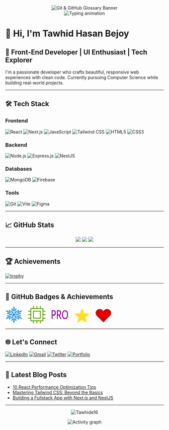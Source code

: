 <div align="center">
  <img src="https://blog.mergify.com/content/images/2023/09/Banner-Git-Github-Glossary-min.png" alt="Git & GitHub Glossary Banner" />
</div>

<div align="center">
  <img src="https://readme-typing-svg.demolab.com?font=Fira+Code&weight=600&size=22&duration=3000&pause=1000&color=38BDF8&center=true&vCenter=true&width=500&lines=Turning+ideas+into+interactive+reality;Clean+code+advocate;Always+learning+new+tech;Pixel-perfect+UI+specialist" alt="Typing animation" />
</div>

# 👋 Hi, I'm Tawhid Hasan Bejoy

## 🚀 Front-End Developer | UI Enthusiast | Tech Explorer

I'm a passionate developer who crafts beautiful, responsive web experiences with clean code. Currently pursuing Computer Science while building real-world projects.

---

## 🛠 Tech Stack

### Frontend
![React](https://img.shields.io/badge/React-20232A?style=for-the-badge&logo=react&logoColor=61DAFB)
![Next.js](https://img.shields.io/badge/Next.js-000000?style=for-the-badge&logo=nextdotjs&logoColor=white)
![JavaScript](https://img.shields.io/badge/JavaScript-F7DF1E?style=for-the-badge&logo=javascript&logoColor=black)
![Tailwind CSS](https://img.shields.io/badge/Tailwind_CSS-38B2AC?style=for-the-badge&logo=tailwind-css&logoColor=white)
![HTML5](https://img.shields.io/badge/HTML5-E34F26?style=for-the-badge&logo=html5&logoColor=white)
![CSS3](https://img.shields.io/badge/CSS3-1572B6?style=for-the-badge&logo=css3&logoColor=white)

### Backend
![Node.js](https://img.shields.io/badge/Node.js-339933?style=for-the-badge&logo=nodedotjs&logoColor=white)
![Express.js](https://img.shields.io/badge/Express.js-000000?style=for-the-badge&logo=express&logoColor=white)
![NestJS](https://img.shields.io/badge/NestJS-E0234E?style=for-the-badge&logo=nestjs&logoColor=white)

### Databases
![MongoDB](https://img.shields.io/badge/MongoDB-47A248?style=for-the-badge&logo=mongodb&logoColor=white)
![Firebase](https://img.shields.io/badge/Firebase-FFCA28?style=for-the-badge&logo=firebase&logoColor=black)

### Tools
![Git](https://img.shields.io/badge/Git-F05032?style=for-the-badge&logo=git&logoColor=white)
![Vite](https://img.shields.io/badge/Vite-B73BFE?style=for-the-badge&logo=vite&logoColor=FFD62E)
![Figma](https://img.shields.io/badge/Figma-F24E1E?style=for-the-badge&logo=figma&logoColor=white)

---

## 📈 GitHub Stats

<div align="center">
  <img height="180em" src="https://github-readme-stats.vercel.app/api?username=Tawhide16&show_icons=true&theme=radical&include_all_commits=true&count_private=true" />
  <img height="180em" src="https://github-readme-streak-stats.herokuapp.com/?user=Tawhide16&theme=radical" />
  <img height="180em" src="https://github-readme-stats.vercel.app/api/top-langs/?username=Tawhide16&layout=compact&langs_count=8&theme=radical" />
</div>

---

## 🏆 Achievements

[![trophy](https://github-profile-trophy.vercel.app/?username=Tawhide16&theme=onedark&row=1&column=7)](https://github.com/ryo-ma/github-profile-trophy)

---

## 🌟 GitHub Badges & Achievements

<div align="left">

<a href='https://archiveprogram.github.com/'><img src='https://raw.githubusercontent.com/acervenky/animated-github-badges/master/assets/acbadge.gif' width='55' height='55'></a> 
<a href='https://docs.github.com/en/developers'><img src='https://raw.githubusercontent.com/acervenky/animated-github-badges/master/assets/devbadge.gif' width='55' height='55'></a> 
<a href='https://github.com/pricing'><img src='https://raw.githubusercontent.com/acervenky/animated-github-badges/master/assets/pro.gif' width='55' height='55'></a> 
<a href='https://stars.github.com/'><img src='https://raw.githubusercontent.com/acervenky/animated-github-badges/master/assets/starbadge.gif' width='50' height='50'></a> 
<a href='https://docs.github.com/en/github/supporting-the-open-source-community-with-github-sponsors'><img src='https://raw.githubusercontent.com/acervenky/animated-github-badges/master/assets/sponsorbadge.gif' width='50' height='50'></a>

</div>

---

## 🌐 Let's Connect

[![LinkedIn](https://img.shields.io/badge/LinkedIn-0077B5?style=for-the-badge&logo=linkedin&logoColor=white)](https://www.linkedin.com/in/tawhide-hasan-bejoy/)
[![Gmail](https://img.shields.io/badge/Gmail-D14836?style=for-the-badge&logo=gmail&logoColor=white)](mailto:tawhideonion@gmail.com)
[![Twitter](https://img.shields.io/badge/Twitter-1DA1F2?style=for-the-badge&logo=twitter&logoColor=white)](https://twitter.com/yourhandle)
[![Portfolio](https://img.shields.io/badge/Portfolio-%23000000.svg?style=for-the-badge&logo=firefox&logoColor=#FF7139)](https://idyllic-faun-c94e9a.netlify.app/)

---

## 📝 Latest Blog Posts

<!-- BLOG-POST-LIST:START -->
- [10 React Performance Optimization Tips](https://dev.to/yourblog)
- [Mastering Tailwind CSS: Beyond the Basics](https://dev.to/yourblog)
- [Building a Fullstack App with Next.js and NestJS](https://dev.to/yourblog)
<!-- BLOG-POST-LIST:END -->

---

<p align="center">
  <img src="https://komarev.com/ghpvc/?username=Tawhide16&label=Profile%20views&color=0e75b6&style=flat" alt="Tawhide16" /> 
</p>

<p align="center"> 
  <img src="https://github-readme-activity-graph.vercel.app/graph?username=Tawhide16&theme=react-dark&hide_border=true&area=true" alt="Activity graph" />
</p>
